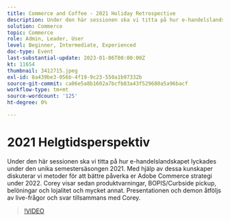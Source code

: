 ```yaml
---
title: Commerce and Coffee - 2021 Holiday Retrospective
description: Under den här sessionen ska vi titta på hur e-handelslandskapet lyckades under den unika semestersäsongen 2021. Med hjälp av dessa kunskaper diskuterar vi metoder för att bättre påverka er Adobe Commerce strategi under 2022. Corey visar sedan produktvarningar, BOPIS/Curbside pickup, belöningar och lojalitet och mycket annat. Presentationen och demon åtföljs av live-frågor och svar tillsammans med Corey.
solution: Commerce
topic: Commerce
role: Admin, Leader, User
level: Beginner, Intermediate, Experienced
doc-type: Event
last-substantial-update: 2023-01-06T00:00:00Z
kt: 11654
thumbnail: 3412715.jpeg
exl-id: 8a439be3-056b-4f19-9c23-550a1b97332b
source-git-commit: ca06e5a8b1602a7bcfb83a43f529680a5a96bacf
workflow-type: tm+mt
source-wordcount: '125'
ht-degree: 0%

---
```


# 2021 Helgtidsperspektiv

Under den här sessionen ska vi titta på hur e-handelslandskapet lyckades under den unika semestersäsongen 2021. Med hjälp av dessa kunskaper diskuterar vi metoder för att bättre påverka er Adobe Commerce strategi under 2022. Corey visar sedan produktvarningar, BOPIS/Curbside pickup, belöningar och lojalitet och mycket annat. Presentationen och demon åtföljs av live-frågor och svar tillsammans med Corey.

>[!VIDEO](https://video.tv.adobe.com/v/3412715/?quality=12&learn=on)
